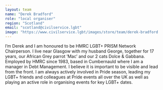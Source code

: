 ```yaml
---
layout: team
name: "Derek Bradford"
role: "local organiser"
region: "Scotland"
email: "scotland@civilservice.lgbt"
image: "https://www.civilservice.lgbt/images/store/team/derek-bradford.png"
---
```


I’m Derek and I am honoured to be HMRC LGBT+ PRISM Network Chairperson. I live near Glasgow with my husband George, together for 17 years, our African Grey parrot ‘Mac’ and our 2 cats Dolce & Gabbana.  Employed by HMRC since 1983, based in Cumbernauld where I am a manager in Debt Management.  I believe it is important to be visible and lead from the front. I am always actively involved in Pride season, leading my LGBT+ friends and colleagues at Pride events all over the UK as well as playing an active role in organising events for key LGBT+ dates.